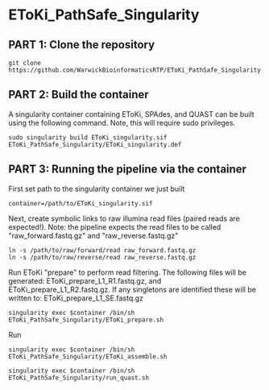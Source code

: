 # EToKi_PathSafe_Singularity

## PART 1: Clone the repository 
```
git clone https://github.com/WarwickBioinformaticsRTP/EToKi_PathSafe_Singularity
```

## PART 2: Build the container
A singularity container containing EToKi, SPAdes, and QUAST can be built using the following command. Note, this will require sudo privileges. 
```
sudo singularity build EToKi_singularity.sif EToKi_PathSafe_Singularity/EToKi_singularity.def
```

## PART 3: Running the pipeline via the container
First set path to the singularity container we just built
```
container=/path/to/EToKi_singularity.sif
```

Next, create symbolic links to raw illumina read files (paired reads are expected!). Note: the pipeline expects the read files to be called "raw_forward.fastq.gz" and "raw_reverse.fastq.gz"
```
ln -s /path/to/raw/forward/read raw_forward.fastq.gz
ln -s /path/to/raw/reverse/read raw_reverse.fastq.gz
```

Run EToKi "prepare" to perform read filtering. The following files will be generated: EToKi_prepare_L1_R1.fastq.gz, and EToKi_prepare_L1_R2.fastq.gz. If any singletons are identified these will be written to: EToKi_prepare_L1_SE.fastq.gz
```
singularity exec $container /bin/sh EToKi_PathSafe_Singularity/EToKi_prepare.sh
```

Run 
```
singularity exec $container /bin/sh EToKi_PathSafe_Singularity/EToKi_assemble.sh 
```
```
singularity exec $container /bin/sh EToKi_PathSafe_Singularity/run_quast.sh
```



